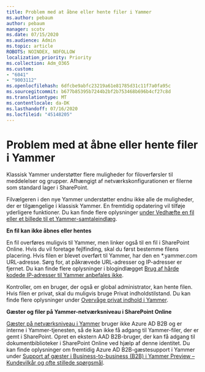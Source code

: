 ```yaml
---
title: Problem med at åbne eller hente filer i Yammer
ms.author: pebaum
author: pebaum
manager: scotv
ms.date: 07/15/2020
ms.audience: Admin
ms.topic: article
ROBOTS: NOINDEX, NOFOLLOW
localization_priority: Priority
ms.collection: Adm_O365
ms.custom:
- "6041"
- "9003112"
ms.openlocfilehash: 6dfcbe9abfc23219a61e81785d31c11f7a0fa95c
ms.sourcegitcommit: b677b85395b7244b2bf2b753468b696b4cf27c8d
ms.translationtype: MT
ms.contentlocale: da-DK
ms.lasthandoff: 07/16/2020
ms.locfileid: "45148205"
---
```

# <a name="issue-opening-or-downloading-files-in-yammer"></a>Problem med at åbne eller hente filer i Yammer

Klassisk Yammer understøtter flere muligheder for filoverførsler til meddelelser og grupper. Afhængigt af netværkskonfigurationen er filerne som standard lager i SharePoint.

Filvælgeren i den nye Yammer understøtter endnu ikke alle de muligheder, der er tilgængelige i klassisk Yammer. En fremtidig opdatering vil tilføje yderligere funktioner. Du kan finde flere oplysninger [under Vedhæfte en fil eller et billede til et Yammer-samtaleindlæg](https://support.microsoft.com/office/attach-a-file-or-image-to-a-yammer-conversation-post-8d2d17f7-8f37-4535-961e-518d751be7e8).

**En fil kan ikke åbnes eller hentes**  

En fil overføres muligvis til Yammer, men linker også til en fil i SharePoint Online. Hvis du vil foretage fejlfinding, skal du først bestemme filens placering. Hvis filen er blevet overført til Yammer, har den en *.yammer.com URL-adresse. Sørg for, at påkrævede URL-adresser og IP-adresser er fjernet. Du kan finde flere oplysninger i blogindlægget [Brug af hårde kodede IP-adresser til Yammer anbefales ikke](https://techcommunity.microsoft.com/t5/yammer-blog/using-hard-coded-ip-addresses-for-yammer-is-not-recommended/ba-p/276592).

Kontroller, om en bruger, der også er global administrator, kan hente filen. Hvis filen er privat, skal du muligvis bruge Privat indholdstilstand. Du kan finde flere oplysninger under [Overvåge privat indhold i Yammer](https://docs.microsoft.com/yammer/manage-security-and-compliance/monitor-private-content).  

**Gæster og filer på Yammer-netværksniveau i SharePoint Online**  

[Gæster på netværksniveau i Yammer](https://docs.microsoft.com/yammer/manage-yammer-users/add-block-or-remove-users#invite-guests) bruger ikke Azure AD B2B og er interne i Yammer-tjenesten, så de kan ikke få adgang til Yammer-filer, der er gemt i SharePoint. Opret en ekstern AAD B2B-bruger, der kan få adgang til dokumentbiblioteker i SharePoint Online ved hjælp af denne identitet. Du kan finde oplysninger om fremtidig Azure AD B2B-gæstesupport i Yammer under [Support af gæster i Business-to-business (B2B) i Yammer Preview – Kundevilkår og ofte stillede spørgsmål](https://docs.microsoft.com/yammer/get-started-with-yammer/azure-ad-b2b-guests-yammer).
